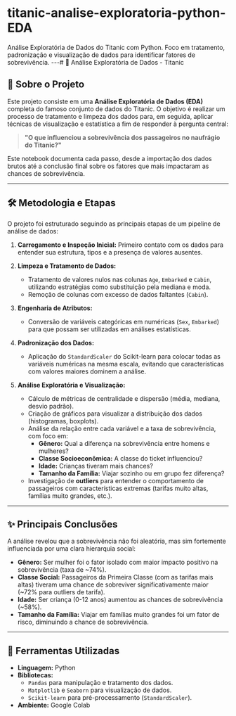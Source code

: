 # titanic-analise-exploratoria-python-EDA
Análise Exploratória de Dados do Titanic com Python. Foco em tratamento, padronização e visualização de dados para identificar fatores de sobrevivência.
---# 🚢 Análise Exploratória de Dados - Titanic

## 🧾 Sobre o Projeto

Este projeto consiste em uma **Análise Exploratória de Dados (EDA)** completa do famoso conjunto de dados do Titanic. O objetivo é realizar um processo de tratamento e limpeza dos dados para, em seguida, aplicar técnicas de visualização e estatística a fim de responder à pergunta central:

> **"O que influenciou a sobrevivência dos passageiros no naufrágio do Titanic?"**

Este notebook documenta cada passo, desde a importação dos dados brutos até a conclusão final sobre os fatores que mais impactaram as chances de sobrevivência.

---

## 🛠️ Metodologia e Etapas

O projeto foi estruturado seguindo as principais etapas de um pipeline de análise de dados:

1.  **Carregamento e Inspeção Inicial:** Primeiro contato com os dados para entender sua estrutura, tipos e a presença de valores ausentes.

2.  **Limpeza e Tratamento de Dados:**
    * Tratamento de valores nulos nas colunas `Age`, `Embarked` e `Cabin`, utilizando estratégias como substituição pela mediana e moda.
    * Remoção de colunas com excesso de dados faltantes (`Cabin`).

3.  **Engenharia de Atributos:**
    * Conversão de variáveis categóricas em numéricas (`Sex`, `Embarked`) para que possam ser utilizadas em análises estatísticas.

4.  **Padronização dos Dados:**
    * Aplicação do `StandardScaler` do Scikit-learn para colocar todas as variáveis numéricas na mesma escala, evitando que características com valores maiores dominem a análise.

5.  **Análise Exploratória e Visualização:**
    * Cálculo de métricas de centralidade e dispersão (média, mediana, desvio padrão).
    * Criação de gráficos para visualizar a distribuição dos dados (histogramas, boxplots).
    * Análise da relação entre cada variável e a taxa de sobrevivência, com foco em:
        * **Gênero:** Qual a diferença na sobrevivência entre homens e mulheres?
        * **Classe Socioeconômica:** A classe do ticket influenciou?
        * **Idade:** Crianças tiveram mais chances?
        * **Tamanho da Família:** Viajar sozinho ou em grupo fez diferença?
    * Investigação de **outliers** para entender o comportamento de passageiros com características extremas (tarifas muito altas, famílias muito grandes, etc.).

---

## ✨ Principais Conclusões

A análise revelou que a sobrevivência não foi aleatória, mas sim fortemente influenciada por uma clara hierarquia social:

* **Gênero:** Ser mulher foi o fator isolado com maior impacto positivo na sobrevivência (taxa de ~74%).
* **Classe Social:** Passageiros da Primeira Classe (com as tarifas mais altas) tiveram uma chance de sobreviver significativamente maior (~72% para outliers de tarifa).
* **Idade:** Ser criança (0-12 anos) aumentou as chances de sobrevivência (~58%).
* **Tamanho da Família:** Viajar em famílias muito grandes foi um fator de risco, diminuindo a chance de sobrevivência.

---

## 🚀 Ferramentas Utilizadas

* **Linguagem:** Python
* **Bibliotecas:**
    * `Pandas` para manipulação e tratamento dos dados.
    * `Matplotlib` e `Seaborn` para visualização de dados.
    * `Scikit-learn` para pré-processamento (`StandardScaler`).
* **Ambiente:** Google Colab
